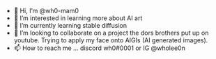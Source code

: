 - 👋 Hi, I’m @wh0-mam0
- 👀 I’m interested in learning more about AI art
- 🌱 I’m currently learning stable diffusion
- 💞️ I’m looking to collaborate on a project the dors brothers put up on youtube. Trying to apply my face onto AIGIs (AI generated images).
- 📫 How to reach me ... discord wh0#0001 or IG @wholee0n

<!---
wh0-mam0/wh0-mam0 is a ✨ special ✨ repository because its `README.md` (this file) appears on your GitHub profile.
You can click the Preview link to take a look at your changes.
--->
